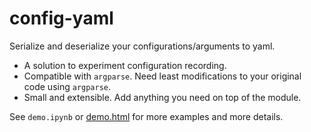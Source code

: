 # config-yaml

Serialize and deserialize your configurations/arguments to yaml. 

- A solution to experiment configuration recording.
- Compatible with `argparse`. Need least modifications to your original code using `argparse`.
- Small and extensible. Add anything you need on top of the module.

See `demo.ipynb` or [demo.html](https://vickyliin.github.io/config-yaml/demo/demo.html) for more examples and more details.
